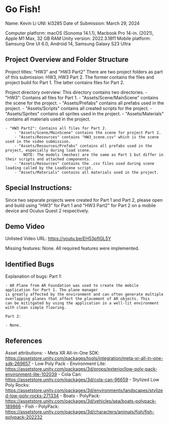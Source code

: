 # Go Fish!

Name: Kevin Li 
UNI: kl3285
Date of Submission: March 29, 2024

Computer platform: macOS (Sonoma 14.1.1), Macbook Pro 14-in. (2021), Apple M1 Max, 32 GB RAM
Unity version: 2022.3.18f1
Mobile platform: Samsung One UI 6.0, Android 14, Samsung Galaxy S23 Ultra

## Project Overview and Folder Structure

Project titles: "HW3" and "HW3 Part2"
    There are two project folders as part of this submission: HW3, HW3 Part 2.
    The former contains the files and project build for Part 1. The latter contains files for Part 2. 

Project directory overview: This directory contains two directories.
    - "HW3": Contains all files for Part 1. 
        - "Assets/Scene/MainScene" contains the scene for the project. 
        - "Assets/Prefabs" contains all prefabs used in the project. 
        - "Assets/Scripts" contains all created scripts for the project. 
        - "Assets/Sprites" contains all sprites used in the project.
        - "Assets/Materials" contains all materials used in the project.
    
    - "HW3 Part2": Contains all files for Part 2.
        - "Assets/Scene/MainScene" contains the scene for project Part 2. 
        - "Assets/Resources" contains "HW3_scene.csv" which is the scene used in the video submission.
        - "Assets/Resources/Prefabs" contains all prefabs used in the project, especially during load scene. 
            NOTE: The models (meshes) are the same as Part 1 but differ in their scripts and attached components. 
        - "Assets/Resources" contains the .csv files used during scene loading called by the LoadScene script.
        - "Assets/Materials" contains all materials used in the project.
        

## Special Instructions: 
Since two separate projects were created for Part 1 and Part 2, please open and 
    build using "HW3" for Part 1 and "HW3 Part2" for Part 2 on a mobile device and Oculus Quest 2 respectively.

## Demo Video
Unlisted Video URL: https://youtu.be/EH53pfIGL5Y

Missing features: None. All required features were implemented. 

## Identified Bugs
Explanation of bugs: 
    Part 1: 

    - AR Plane from AR Foundation was used to create the mobile application for Part 1. The plane manager
    is greatly affected by the environment and can often generate multiple overlapping planes that affect the placement of AR objects. This
    can be mititgated by using the application in a well-lit environment with clean simple flooring. 

    Part 2: 

    - None.
    
## References

Asset attributions:
    - Meta XR All-in-One SDK: https://assetstore.unity.com/packages/tools/integration/meta-xr-all-in-one-sdk-269657
    - Low Poly Pack - Environment Lite: https://assetstore.unity.com/packages/3d/props/exterior/low-poly-pack-environment-lite-102039
    - Cola Can: https://assetstore.unity.com/packages/3d/cola-can-96659
    - Stylized Low Poly Rocks: https://assetstore.unity.com/packages/3d/environments/landscapes/stylized-low-poly-rocks-271334
    - Boats - PolyPack: https://assetstore.unity.com/packages/3d/vehicles/sea/boats-polypack-189866
    - Fish - PolyPack: https://assetstore.unity.com/packages/3d/characters/animals/fish/fish-polypack-202232

